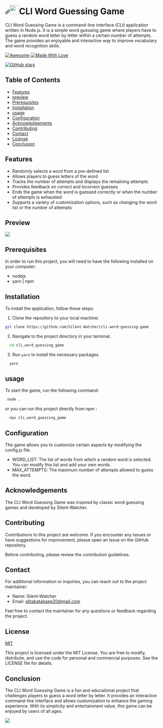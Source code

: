 

<h1 tabindex="-1" dir="auto"><a id="user-content--thanks-for-visiting" class="anchor" aria-hidden="true" href="#-thanks-for-visiting"><svg class="octicon octicon-link" viewBox="0 0 16 16" version="1.1" width="16" height="16" aria-hidden="true"><path d="m7.775 3.275 1.25-1.25a3.5 3.5 0 1 1 4.95 4.95l-2.5 2.5a3.5 3.5 0 0 1-4.95 0 .751.751 0 0 1 .018-1.042.751.751 0 0 1 1.042-.018 1.998 1.998 0 0 0 2.83 0l2.5-2.5a2.002 2.002 0 0 0-2.83-2.83l-1.25 1.25a.751.751 0 0 1-1.042-.018.751.751 0 0 1-.018-1.042Zm-4.69 9.64a1.998 1.998 0 0 0 2.83 0l1.25-1.25a.751.751 0 0 1 1.042.018.751.751 0 0 1 .018 1.042l-1.25 1.25a3.5 3.5 0 1 1-4.95-4.95l2.5-2.5a3.5 3.5 0 0 1 4.95 0 .751.751 0 0 1-.018 1.042.751.751 0 0 1-1.042.018 1.998 1.998 0 0 0-2.83 0l-2.5 2.5a1.998 1.998 0 0 0 0 2.83Z"></path></svg></a><a target="_blank" rel="noopener noreferrer nofollow" href="https://user-images.githubusercontent.com/74038190/216122041-518ac897-8d92-4c6b-9b3f-ca01dcaf38ee.png"><img src="https://user-images.githubusercontent.com/74038190/216122041-518ac897-8d92-4c6b-9b3f-ca01dcaf38ee.png" width="30" style="max-width: 100%;"></a>CLI Word Guessing Game</h1>

CLI Word Guessing Game is a command-line interface (CLI) application written in Node.js. It is a simple word guessing game where players have to guess a random word letter by letter within a certain number of attempts. The game provides an enjoyable and interactive way to improve vocabulary and word recognition skills.


<p dir="auto"><a href="https://github.com/sindresorhus/awesome"><img src="https://camo.githubusercontent.com/abb97269de2982c379cbc128bba93ba724d8822bfbe082737772bd4feb59cb54/68747470733a2f2f63646e2e7261776769742e636f6d2f73696e647265736f726875732f617765736f6d652f643733303566333864323966656437386661383536353265336136336531353464643865383832392f6d656469612f62616467652e737667" alt="Awesome" data-canonical-src="https://cdn.rawgit.com/sindresorhus/awesome/d7305f38d29fed78fa85652e3a63e154dd8e8829/media/badge.svg" style="max-width: 100%;"></a> <a href="https://github.com/chetanraj/awesome-github-badges"><img src="https://camo.githubusercontent.com/ff817852f0d676a36eaa3108d380e0052e689d9e0bc3eb42818fb21008708420/68747470733a2f2f696d672e736869656c64732e696f2f62616467652f4d616465253230576974682d4c6f76652d6f72616e67652e737667" alt="Made With Love" data-canonical-src="https://img.shields.io/badge/Made%20With-Love-orange.svg" style="max-width: 100%;"></a></p>


[![GitHub stars](https://img.shields.io/github/stars/Silent-Watcher/cli-word-guessing-game?color=yellow&label=Stars&logo=GitHub&logoColor=white&style=flat-square&cacheSeconds=86400)](https://github.com/Silent-Watcher/cli-word-guessing-game/stargazers)



## Table of Contents


-   [Features](https://github.com/Silent-Watcher/cli-word-guessing-game#features)
-   [preview](https://github.com/Silent-Watcher/cli-word-guessing-game#preview)
-   [Prerequisites](https://github.com/Silent-Watcher/cli-word-guessing-game#Prerequisites)
-   [Installation](https://github.com/Silent-Watcher/cli-word-guessing-game#Installation)
-   [usage](https://github.com/Silent-Watcher/cli-word-guessing-game#usage)
-   [Configuration](https://github.com/Silent-Watcher/cli-word-guessing-game#Configuration)
-   [Acknowledgements](https://github.com/Silent-Watcher/cli-word-guessing-game#Acknowledgements)
-   [Contributing](https://github.com/Silent-Watcher/cli-word-guessing-game#Contributing)
-   [Contact](https://github.com/Silent-Watcher/cli-word-guessing-game#Contact)
-   [License](https://github.com/Silent-Watcher/cli-word-guessing-game#License)
-   [Conclusion](https://github.com/Silent-Watcher/cli-word-guessing-game#Conclusion)

## Features

- Randomly selects a word from a pre-defined list
- Allows players to guess letters of the word
- Tracks the number of attempts and displays the remaining attempts
- Provides feedback on correct and incorrect guesses
- Ends the game when the word is guessed correctly or when the number of attempts is exhausted
- Supports a variety of customization options, such as changing the word list or the number of attempts

## Preview
<img src='https://iili.io/HrdkD1n.png'>

## Prerequisites
In order to run this project, you will need to have the following installed on your computer:
- nodejs
- yarn | npm

## Installation
To install the application, follow these steps:

1.  Clone the repository to your local machine:

 
```bash
git clone https://github.com/Silent-Watcher/cli-word-guessing-game
```

2. Navigate to the project directory in your terminal.

 
```bash
  cd cli_word_guessing_game
```
3. Run `yarn` to install the necessary packages.

 
```bash
  yarn
```

## usage

To start the game, run the following command:

```bash
 node .
```

or you can run this project directly from npm : 

```bash
  npx cli_word_guessing_game
```
## Configuration
The game allows you to customize certain aspects by modifying the config.js file.

- WORD_LIST: The list of words from which a random word is selected. You can modify this list and add your own words.
- MAX_ATTEMPTS: The maximum number of attempts allowed to guess the word.

## Acknowledgements

 The CLI Word Guessing Game was inspired by classic word guessing games and developed by Silent-Watcher.

## Contributing
Contributions to this project are welcome. 
If you encounter any issues or have suggestions for improvement, please open an issue on the GitHub repository.

Before contributing, please review the contribution guidelines.

## Contact
For additional information or inquiries, you can reach out to the project maintainer:

- Name: Silent-Watcher
- Email: alitabatabaee20@mail.com

Feel free to contact the maintainer for any questions or feedback regarding the project.


## License

[MIT](https://choosealicense.com/licenses/mit/)

This project is licensed under the MIT License. You are free to modify, distribute, and use the code for personal and commercial purposes. See the LICENSE file for details.

## Conclusion

The CLI Word Guessing Game is a fun and educational project that challenges players to guess a word letter by letter. It provides an interactive command-line interface and allows customization to enhance the gaming experience. With its simplicity and entertainment value, this game can be enjoyed by users of all ages.

<a target="_blank" rel="noopener noreferrer nofollow" href="https://camo.githubusercontent.com/6038c8f1fd8f60de75477470e5a87210e9256202e01dfba9986446304a0f0254/68747470733a2f2f63617073756c652d72656e6465722e76657263656c2e6170702f6170693f747970653d776176696e6726636f6c6f723d6772616469656e74266865696768743d36302673656374696f6e3d666f6f746572"><img src="https://camo.githubusercontent.com/6038c8f1fd8f60de75477470e5a87210e9256202e01dfba9986446304a0f0254/68747470733a2f2f63617073756c652d72656e6465722e76657263656c2e6170702f6170693f747970653d776176696e6726636f6c6f723d6772616469656e74266865696768743d36302673656374696f6e3d666f6f746572" data-canonical-src="https://capsule-render.vercel.app/api?type=waving&amp;color=gradient&amp;height=60&amp;section=footer" style="max-width: 100%;"></a>
